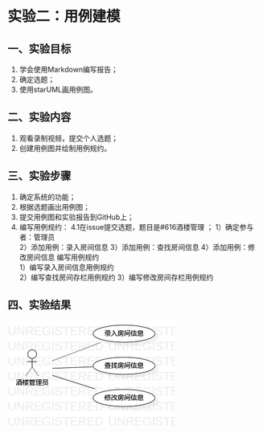 # 实验二：用例建模

 ##  一、实验目标

 1. 学会使用Markdown编写报告；  
 2. 确定选题；
 3. 使用starUML画用例图。



 ## 二、实验内容  

 1. 观看录制视频，提交个人选题；    
 2. 创建用例图并绘制用例规约。  


 ## 三、实验步骤

 1. 确定系统的功能；
 2. 根据选题画出用例图；
 3. 提交用例图和实验报告到GitHub上；
 4. 编写用例规约：
 4.1在issue提交选题，题目是#616酒楼管理 ；
 1）确定参与者：管理员  
 2）添加用例：录入房间信息
 3）添加用例：查找房间信息
 4）添加用例：修改房间信息 
 编写用例规约  
 1）编写录入房间信息用例规约  
 2）编写查找房间存栏用例规约 
 3）编写修改房间存栏用例规约 
                 


 ## 四、实验结果


![用例图](./Lab2_UseCaseDiagram.jpg)

